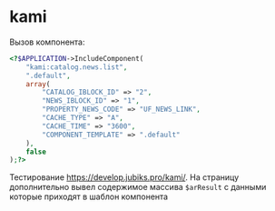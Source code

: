 # kami

Вызов компонента:

```php
<?$APPLICATION->IncludeComponent(
	"kami:catalog.news.list", 
	".default", 
	array(
		"CATALOG_IBLOCK_ID" => "2",
		"NEWS_IBLOCK_ID" => "1",
		"PROPERTY_NEWS_CODE" => "UF_NEWS_LINK",
		"CACHE_TYPE" => "A",
		"CACHE_TIME" => "3600",
		"COMPONENT_TEMPLATE" => ".default"
	),
	false
);?>
```

Тестирование https://develop.jubiks.pro/kami/.
На страницу дополнительно вывел содержимое массива `$arResult` с данными которые приходят в шаблон компонента
